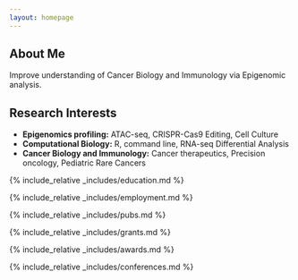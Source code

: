 ```yaml
---
layout: homepage
---
```


## About Me

Improve understanding of Cancer Biology and Immunology via Epigenomic analysis.

## Research Interests

- **Epigenomics profiling:** ATAC-seq, CRISPR-Cas9 Editing, Cell Culture
- **Computational Biology:** R, command line, RNA-seq Differential Analysis
- **Cancer Biology and Immunology:** Cancer therapeutics, Precision oncology, Pediatric Rare Cancers

{% include_relative _includes/education.md %}

{% include_relative _includes/employment.md %}

{% include_relative _includes/pubs.md %}

<!--{% include_relative _includes/art.md %}--> <!-- you can escape this line if you don't have any art examples -->

{% include_relative _includes/grants.md %}

{% include_relative _includes/awards.md %}

{% include_relative _includes/conferences.md %}
